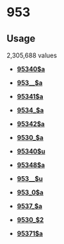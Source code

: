 # 953

## Usage

2,305,688 values

-   **[95340$a](../../tags/953/95340a-1.md)**  

-   **[953\_\_$a](../../tags/953/953__a-2.md)**  

-   **[95341$a](../../tags/953/95341a-3.md)**  

-   **[9534\_$a](../../tags/953/9534_a-4.md)**  

-   **[95342$a](../../tags/953/95342a-5.md)**  

-   **[9530\_$a](../../tags/953/9530_a-6.md)**  

-   **[95340$u](../../tags/953/95340u-7.md)**  

-   **[95348$a](../../tags/953/95348a-8.md)**  

-   **[953\_\_$u](../../tags/953/953__u-9.md)**  

-   **[953\_0$a](../../tags/953/953_0a-10.md)**  

-   **[9537\_$a](../../tags/953/9537_a-11.md)**  

-   **[9530\_$2](../../tags/953/9530_2-12.md)**  

-   **[95371$a](../../tags/953/95371a-13.md)**  


